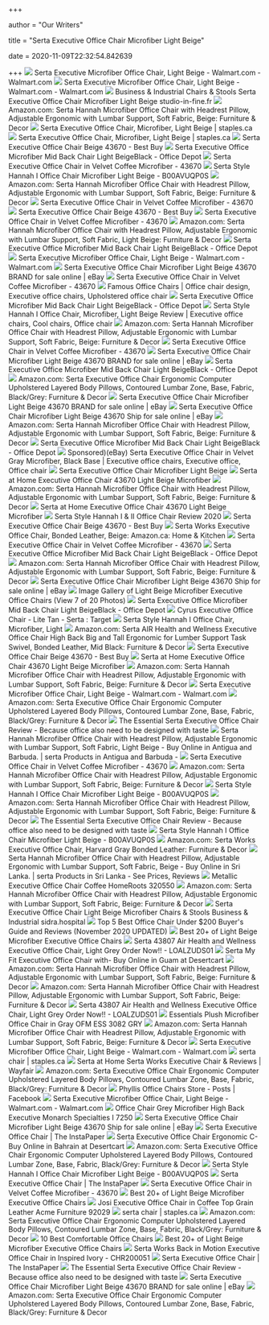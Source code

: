 +++
        
author = "Our Writers"
        
title = "Serta Executive Office Chair Microfiber Light Beige"
        
date = 2020-11-09T22:32:54.842639
        
+++
[ ![](https://i5.walmartimages.com/asr/41c34611-986f-4e11-989e-43b2a03b20d4_1.a8f8c4113571fc355509e25ba1932e68.jpeg?odnWidth=612&odnHeight=612&odnBg=ffffff)](https://i5.walmartimages.com/asr/41c34611-986f-4e11-989e-43b2a03b20d4_1.a8f8c4113571fc355509e25ba1932e68.jpeg?odnWidth=612&odnHeight=612&odnBg=ffffff) Serta Executive Microfiber Office Chair, Light Beige - Walmart.com -  Walmart.com
[ ![](https://i5.walmartimages.com/dfw/6e29e393-b4c2/k2-_ddeaa9a7-4782-4d70-809a-6afcf9367f70.v1.jpg)](https://i5.walmartimages.com/dfw/6e29e393-b4c2/k2-_ddeaa9a7-4782-4d70-809a-6afcf9367f70.v1.jpg) Serta Executive Microfiber Office Chair, Light Beige - Walmart.com -  Walmart.com
[ ![](https://www.drawzit.com/wp-content/uploads/2018/04/widely-used-light-beige-microfiber-executive-office-chairs-with-regard-to-serta-works-bonded-leather-executive-office-chair-free-shipping.jpg)](https://www.drawzit.com/wp-content/uploads/2018/04/widely-used-light-beige-microfiber-executive-office-chairs-with-regard-to-serta-works-bonded-leather-executive-office-chair-free-shipping.jpg) Business & Industrial Chairs & Stools Serta Executive Office Chair  Microfiber Light Beige studio-in-fine.fr
[ ![](https://m.media-amazon.com/images/I/71k3tKUPw1L._AC_SS350_.jpg)](https://m.media-amazon.com/images/I/71k3tKUPw1L._AC_SS350_.jpg) Amazon.com: Serta Hannah Microfiber Office Chair with Headrest Pillow,  Adjustable Ergonomic with Lumbar Support, Soft Fabric, Beige: Furniture &  Decor
[ ![](https://cdn.shopify.com/s/files/1/0036/4806/1509/products/5431e9a05173bc64626177de370f560734289913_square280585_3_1000x1000@2x.jpg?v=1601836207)](https://cdn.shopify.com/s/files/1/0036/4806/1509/products/5431e9a05173bc64626177de370f560734289913_square280585_3_1000x1000@2x.jpg?v=1601836207) Serta Executive Office Chair, Microfiber, Light Beige | staples.ca
[ ![](https://cdn.shopify.com/s/files/1/0036/4806/1509/products/c6a6bf23296363f953587d9bd4169bcdf783f890_square280585_2_1000x1000@2x.jpg?v=1601836207)](https://cdn.shopify.com/s/files/1/0036/4806/1509/products/c6a6bf23296363f953587d9bd4169bcdf783f890_square280585_2_1000x1000@2x.jpg?v=1601836207) Serta Executive Office Chair, Microfiber, Light Beige | staples.ca
[ ![](https://pisces.bbystatic.com/image2/BestBuy_US/images/products/1794/1794088_sd.jpg)](https://pisces.bbystatic.com/image2/BestBuy_US/images/products/1794/1794088_sd.jpg) Serta Executive Office Chair Beige 43670 - Best Buy
[ ![](https://media.officedepot.com/images/t_large,f_auto/products/1851004/Serta-Executive-Office-Microfiber-Mid-Back)](https://media.officedepot.com/images/t_large,f_auto/products/1851004/Serta-Executive-Office-Microfiber-Mid-Back) Serta Executive Office Microfiber Mid Back Chair Light BeigeBlack - Office  Depot
[ ![](https://media.cymaxstores.com/Images/3679/442154-17-L.jpg)](https://media.cymaxstores.com/Images/3679/442154-17-L.jpg) Serta Executive Office Chair in Velvet Coffee Microfiber - 43670
[ ![](http://www.medical-horizons.net/image/cache/data/category_33/serta-style-hannah-i-office-chair-microfiber-light-beige-b00avuqp0s-2344-500x500_0.jpg)](http://www.medical-horizons.net/image/cache/data/category_33/serta-style-hannah-i-office-chair-microfiber-light-beige-b00avuqp0s-2344-500x500_0.jpg) Serta Style Hannah I Office Chair Microfiber Light Beige - B00AVUQP0S
[ ![](https://m.media-amazon.com/images/S/aplus-media/vc/ee641189-30b5-413d-bd5e-a12ccb5166df.__CR0,0,2000,2000_PT0_SX300_V1___.jpg)](https://m.media-amazon.com/images/S/aplus-media/vc/ee641189-30b5-413d-bd5e-a12ccb5166df.__CR0,0,2000,2000_PT0_SX300_V1___.jpg) Amazon.com: Serta Hannah Microfiber Office Chair with Headrest Pillow,  Adjustable Ergonomic with Lumbar Support, Soft Fabric, Beige: Furniture &  Decor
[ ![](https://media.cymaxstores.com/Images/3679/442154-16-L.jpg)](https://media.cymaxstores.com/Images/3679/442154-16-L.jpg) Serta Executive Office Chair in Velvet Coffee Microfiber - 43670
[ ![](https://pisces.bbystatic.com/image2/BestBuy_US/images/products/1794/1794088cv18d.jpg)](https://pisces.bbystatic.com/image2/BestBuy_US/images/products/1794/1794088cv18d.jpg) Serta Executive Office Chair Beige 43670 - Best Buy
[ ![](https://media.cymaxstores.com/Images/3679/442154-3-L.jpg)](https://media.cymaxstores.com/Images/3679/442154-3-L.jpg) Serta Executive Office Chair in Velvet Coffee Microfiber - 43670
[ ![](https://images-na.ssl-images-amazon.com/images/I/81hbG1RLrgL._AC_SX522_.jpg)](https://images-na.ssl-images-amazon.com/images/I/81hbG1RLrgL._AC_SX522_.jpg) Amazon.com: Serta Hannah Microfiber Office Chair with Headrest Pillow,  Adjustable Ergonomic with Lumbar Support, Soft Fabric, Light Beige:  Furniture & Decor
[ ![](https://media.officedepot.com/image/upload/b_rgb:FFFFFF,c_pad,dpr_1.0,f_auto,h_666,q_auto,w_500/c_pad,h_666,w_500/v1/products/1851004/1851004_o08_serta_microfiber_mid_back_office_chair_030220?pgw=1)](https://media.officedepot.com/image/upload/b_rgb:FFFFFF,c_pad,dpr_1.0,f_auto,h_666,q_auto,w_500/c_pad,h_666,w_500/v1/products/1851004/1851004_o08_serta_microfiber_mid_back_office_chair_030220?pgw=1) Serta Executive Office Microfiber Mid Back Chair Light BeigeBlack - Office  Depot
[ ![](https://i5.walmartimages.com/asr/7f71ba7b-4110-4b91-a3b8-15afa0e4e3b3_1.26f09dbabfb174d30ac768d7082e9d8e.jpeg)](https://i5.walmartimages.com/asr/7f71ba7b-4110-4b91-a3b8-15afa0e4e3b3_1.26f09dbabfb174d30ac768d7082e9d8e.jpeg) Serta Executive Microfiber Office Chair, Light Beige - Walmart.com -  Walmart.com
[ ![](https://i.ebayimg.com/images/g/9EsAAOSwmNtfdl3S/s-l1600.jpg)](https://i.ebayimg.com/images/g/9EsAAOSwmNtfdl3S/s-l1600.jpg) Serta Executive Office Chair Microfiber Light Beige 43670 BRAND for sale  online | eBay
[ ![](https://media.cymaxstores.com/Images/3679/442154-8-L.jpg)](https://media.cymaxstores.com/Images/3679/442154-8-L.jpg) Serta Executive Office Chair in Velvet Coffee Microfiber - 43670
[ ![](https://i.pinimg.com/originals/ff/61/36/ff6136fde31db570359429e2a8629972.jpg)](https://i.pinimg.com/originals/ff/61/36/ff6136fde31db570359429e2a8629972.jpg) Famous Office Chairs | Office chair design, Executive office chairs,  Upholstered office chair
[ ![](https://media.officedepot.com/image/upload/b_rgb:FFFFFF,c_pad,dpr_1.0,f_auto,h_666,q_auto,w_500/c_pad,h_666,w_500/v1/products/1851004/1851004_o13_serta_microfiber_mid_back_office_chair_030220?pgw=1)](https://media.officedepot.com/image/upload/b_rgb:FFFFFF,c_pad,dpr_1.0,f_auto,h_666,q_auto,w_500/c_pad,h_666,w_500/v1/products/1851004/1851004_o13_serta_microfiber_mid_back_office_chair_030220?pgw=1) Serta Executive Office Microfiber Mid Back Chair Light BeigeBlack - Office  Depot
[ ![](https://i.pinimg.com/736x/f1/50/a1/f150a15ea8ab6834c5c68300c518de9e.jpg)](https://i.pinimg.com/736x/f1/50/a1/f150a15ea8ab6834c5c68300c518de9e.jpg) Serta Style Hannah I Office Chair, Microfiber, Light Beige Review | Executive  office chairs, Cool chairs, Office chair
[ ![](https://m.media-amazon.com/images/I/51aRFsV3vWL._AC_UL400_.jpg)](https://m.media-amazon.com/images/I/51aRFsV3vWL._AC_UL400_.jpg) Amazon.com: Serta Hannah Microfiber Office Chair with Headrest Pillow,  Adjustable Ergonomic with Lumbar Support, Soft Fabric, Beige: Furniture &  Decor
[ ![](https://media.cymaxstores.com/Images/3679/442154-7-L.jpg)](https://media.cymaxstores.com/Images/3679/442154-7-L.jpg) Serta Executive Office Chair in Velvet Coffee Microfiber - 43670
[ ![](https://i.ebayimg.com/images/g/zyIAAOSwmMhfdl3Q/s-l1600.jpg)](https://i.ebayimg.com/images/g/zyIAAOSwmMhfdl3Q/s-l1600.jpg) Serta Executive Office Chair Microfiber Light Beige 43670 BRAND for sale  online | eBay
[ ![](https://media.officedepot.com/image/upload/b_rgb:FFFFFF,c_pad,dpr_1.0,f_auto,h_666,q_auto,w_500/c_pad,h_666,w_500/v1/products/1851004/1851004_o07_serta_microfiber_mid_back_office_chair_030220?pgw=1)](https://media.officedepot.com/image/upload/b_rgb:FFFFFF,c_pad,dpr_1.0,f_auto,h_666,q_auto,w_500/c_pad,h_666,w_500/v1/products/1851004/1851004_o07_serta_microfiber_mid_back_office_chair_030220?pgw=1) Serta Executive Office Microfiber Mid Back Chair Light BeigeBlack - Office  Depot
[ ![](https://m.media-amazon.com/images/I/61CwbXdxWEL._AC_SS350_.jpg)](https://m.media-amazon.com/images/I/61CwbXdxWEL._AC_SS350_.jpg) Amazon.com: Serta Executive Office Chair Ergonomic Computer Upholstered  Layered Body Pillows, Contoured Lumbar Zone, Base, Fabric, Black/Grey:  Furniture & Decor
[ ![](https://i.ebayimg.com/images/g/zKcAAOSwK2Zfdl3b/s-l1600.jpg)](https://i.ebayimg.com/images/g/zKcAAOSwK2Zfdl3b/s-l1600.jpg) Serta Executive Office Chair Microfiber Light Beige 43670 BRAND for sale  online | eBay
[ ![](https://i.ebayimg.com/images/g/6-AAAOSwdTJaXkWR/s-l1600.jpg)](https://i.ebayimg.com/images/g/6-AAAOSwdTJaXkWR/s-l1600.jpg) Serta Executive Office Chair Microfiber Light Beige 43670 Ship for sale  online | eBay
[ ![](https://m.media-amazon.com/images/I/81T60qkBwGL._AC_SS350_.jpg)](https://m.media-amazon.com/images/I/81T60qkBwGL._AC_SS350_.jpg) Amazon.com: Serta Hannah Microfiber Office Chair with Headrest Pillow,  Adjustable Ergonomic with Lumbar Support, Soft Fabric, Beige: Furniture &  Decor
[ ![](https://media.officedepot.com/image/upload/b_rgb:FFFFFF,c_pad,dpr_1.0,f_auto,h_666,q_auto,w_500/c_pad,h_666,w_500/v1/products/1851004/1851004_o11_serta_microfiber_mid_back_office_chair_030220?pgw=1)](https://media.officedepot.com/image/upload/b_rgb:FFFFFF,c_pad,dpr_1.0,f_auto,h_666,q_auto,w_500/c_pad,h_666,w_500/v1/products/1851004/1851004_o11_serta_microfiber_mid_back_office_chair_030220?pgw=1) Serta Executive Office Microfiber Mid Back Chair Light BeigeBlack - Office  Depot
[ ![](https://i.pinimg.com/originals/22/7b/db/227bdbd23113e141dc0d34a6f94aa129.jpg)](https://i.pinimg.com/originals/22/7b/db/227bdbd23113e141dc0d34a6f94aa129.jpg) Sponsored)(eBay) Serta Executive Office Chair in Velvet Gray Microfiber,  Black Base | Executive office chairs, Executive office, Office chair
[ ![](http://www.goodofficechairs.com/images/techni-mobili-serta-executive-office-chair-microfiber-light-beige.jpg)](http://www.goodofficechairs.com/images/techni-mobili-serta-executive-office-chair-microfiber-light-beige.jpg) Serta Executive Office Chair Microfiber Light Beige
[ ![](https://images.furnituredealer.net/img/products%2Fcoaster%2Fcolor%2Foffice%20chairs_800205-b.jpg)](https://images.furnituredealer.net/img/products%2Fcoaster%2Fcolor%2Foffice%20chairs_800205-b.jpg) Serta at Home Executive Office Chair 43670 Light Beige Microfiber
[ ![](https://m.media-amazon.com/images/I/71N7YNT9f-L._AC_UL400_.jpg)](https://m.media-amazon.com/images/I/71N7YNT9f-L._AC_UL400_.jpg) Amazon.com: Serta Hannah Microfiber Office Chair with Headrest Pillow,  Adjustable Ergonomic with Lumbar Support, Soft Fabric, Beige: Furniture &  Decor
[ ![](https://ak1.ostkcdn.com/images/products/23058114/Serta-Executive-Office-Chair-in-Velvet-Gray-Microfiber-Black-Base-a96dd708-bbfa-4369-95e9-1cdff39fe912.jpg)](https://ak1.ostkcdn.com/images/products/23058114/Serta-Executive-Office-Chair-in-Velvet-Gray-Microfiber-Black-Base-a96dd708-bbfa-4369-95e9-1cdff39fe912.jpg) Serta at Home Executive Office Chair 43670 Light Beige Microfiber
[ ![](https://chairinstitute.com/wp-content/uploads/2019/09/Serta-Style-Hannah-Office-Chair-Hannah-I-Right-Main-Chair-Institute.jpg)](https://chairinstitute.com/wp-content/uploads/2019/09/Serta-Style-Hannah-Office-Chair-Hannah-I-Right-Main-Chair-Institute.jpg) Serta Style Hannah I & II Office Chair Review 2020
[ ![](https://pisces.bbystatic.com/image2/BestBuy_US/images/products/1794/1794088cv13d.jpg)](https://pisces.bbystatic.com/image2/BestBuy_US/images/products/1794/1794088cv13d.jpg) Serta Executive Office Chair Beige 43670 - Best Buy
[ ![](https://images-na.ssl-images-amazon.com/images/I/71V4ArmhuoL._AC_SX522_.jpg)](https://images-na.ssl-images-amazon.com/images/I/71V4ArmhuoL._AC_SX522_.jpg) Serta Works Executive Office Chair, Bonded Leather, Beige: Amazon.ca: Home  & Kitchen
[ ![](https://media.cymaxstores.com/Images/3679/442154-4-L.jpg)](https://media.cymaxstores.com/Images/3679/442154-4-L.jpg) Serta Executive Office Chair in Velvet Coffee Microfiber - 43670
[ ![](https://media.officedepot.com/image/upload/b_rgb:FFFFFF,c_pad,dpr_1.0,f_auto,h_666,q_auto,w_500/c_pad,h_666,w_500/v1/products/1851004/1851004_o12_serta_microfiber_mid_back_office_chair_030220?pgw=1)](https://media.officedepot.com/image/upload/b_rgb:FFFFFF,c_pad,dpr_1.0,f_auto,h_666,q_auto,w_500/c_pad,h_666,w_500/v1/products/1851004/1851004_o12_serta_microfiber_mid_back_office_chair_030220?pgw=1) Serta Executive Office Microfiber Mid Back Chair Light BeigeBlack - Office  Depot
[ ![](https://m.media-amazon.com/images/I/61RmK2MCDWL._AC_SS350_.jpg)](https://m.media-amazon.com/images/I/61RmK2MCDWL._AC_SS350_.jpg) Amazon.com: Serta Hannah Microfiber Office Chair with Headrest Pillow,  Adjustable Ergonomic with Lumbar Support, Soft Fabric, Beige: Furniture &  Decor
[ ![](https://i.ebayimg.com/thumbs/images/g/2zIAAOSw9yldHiRO/s-l200.jpg)](https://i.ebayimg.com/thumbs/images/g/2zIAAOSw9yldHiRO/s-l200.jpg) Serta Executive Office Chair Microfiber Light Beige 43670 Ship for sale  online | eBay
[ ![](https://www.drawzit.com/wp-content/uploads/2018/04/most-recent-light-beige-microfiber-executive-office-chairs-within-serta-microfiber-executive-office-chair-light-beige.jpg)](https://www.drawzit.com/wp-content/uploads/2018/04/most-recent-light-beige-microfiber-executive-office-chairs-within-serta-microfiber-executive-office-chair-light-beige.jpg) Image Gallery of Light Beige Microfiber Executive Office Chairs (View 7 of  20 Photos)
[ ![](https://media.officedepot.com/image/upload/b_rgb:FFFFFF,c_pad,dpr_1.0,f_auto,h_666,q_auto,w_500/c_pad,h_666,w_500/v1/products/1851004/1851004_o09_serta_microfiber_mid_back_office_chair_030220?pgw=1)](https://media.officedepot.com/image/upload/b_rgb:FFFFFF,c_pad,dpr_1.0,f_auto,h_666,q_auto,w_500/c_pad,h_666,w_500/v1/products/1851004/1851004_o09_serta_microfiber_mid_back_office_chair_030220?pgw=1) Serta Executive Office Microfiber Mid Back Chair Light BeigeBlack - Office  Depot
[ ![](https://target.scene7.com/is/image/Target/GUEST_8c91e944-c8ed-4679-ab4b-3f1f2cd36017?wid=488&hei=488&fmt=pjpeg)](https://target.scene7.com/is/image/Target/GUEST_8c91e944-c8ed-4679-ab4b-3f1f2cd36017?wid=488&hei=488&fmt=pjpeg) Cyrus Executive Office Chair - Lite Tan - Serta : Target
[ ![](http://images.lightbrown.org/l-m/executive-office-chair.jpg)](http://images.lightbrown.org/l-m/executive-office-chair.jpg) Serta Style Hannah I Office Chair, Microfiber, Light
[ ![](https://m.media-amazon.com/images/I/51NCTCX0B0L._AC_UL400_.jpg)](https://m.media-amazon.com/images/I/51NCTCX0B0L._AC_UL400_.jpg) Amazon.com: Serta AIR Health and Wellness Executive Office Chair High Back  Big and Tall Ergonomic for Lumber Support Task Swivel, Bonded Leather, Mid  Black: Furniture & Decor
[ ![](https://pisces.bbystatic.com/image2/BestBuy_US/images/products/1794/1794088ld.jpg)](https://pisces.bbystatic.com/image2/BestBuy_US/images/products/1794/1794088ld.jpg) Serta Executive Office Chair Beige 43670 - Best Buy
[ ![](https://sailendra.info/wp-content/uploads/2018/11/sweet-serta-executive-office-chair-microfiber.jpg)](https://sailendra.info/wp-content/uploads/2018/11/sweet-serta-executive-office-chair-microfiber.jpg) Serta at Home Executive Office Chair 43670 Light Beige Microfiber
[ ![](https://m.media-amazon.com/images/I/71HM-J49qUL._AC_UL400_.jpg)](https://m.media-amazon.com/images/I/71HM-J49qUL._AC_UL400_.jpg) Amazon.com: Serta Hannah Microfiber Office Chair with Headrest Pillow,  Adjustable Ergonomic with Lumbar Support, Soft Fabric, Beige: Furniture &  Decor
[ ![](https://i5.walmartimages.com/dfw/6e29e393-f016/k2-_e895f313-53d3-49b6-a761-7aa6781524d9.v1.jpg)](https://i5.walmartimages.com/dfw/6e29e393-f016/k2-_e895f313-53d3-49b6-a761-7aa6781524d9.v1.jpg) Serta Executive Microfiber Office Chair, Light Beige - Walmart.com -  Walmart.com
[ ![](https://m.media-amazon.com/images/S/aplus-media/vc/0f886939-d0df-4e16-89d1-13edf53b7374._SL300__.jpg)](https://m.media-amazon.com/images/S/aplus-media/vc/0f886939-d0df-4e16-89d1-13edf53b7374._SL300__.jpg) Amazon.com: Serta Executive Office Chair Ergonomic Computer Upholstered  Layered Body Pillows, Contoured Lumbar Zone, Base, Fabric, Black/Grey:  Furniture & Decor
[ ![](http://officetaste.com/wp-content/uploads/2017/01/41tJYhDy6L-min-300x300.jpg)](http://officetaste.com/wp-content/uploads/2017/01/41tJYhDy6L-min-300x300.jpg) The Essential Serta Executive Office Chair Review - Because office also  need to be designed with taste
[ ![](https://images-na.ssl-images-amazon.com/images/I/81EUY-kq4yL.jpg)](https://images-na.ssl-images-amazon.com/images/I/81EUY-kq4yL.jpg) Serta Hannah Microfiber Office Chair with Headrest Pillow, Adjustable  Ergonomic with Lumbar Support, Soft Fabric, Light Beige - Buy Online in  Antigua and Barbuda. | serta Products in Antigua and Barbuda -
[ ![](https://media.cymaxstores.com/Images/3679/442154-5-L.jpg)](https://media.cymaxstores.com/Images/3679/442154-5-L.jpg) Serta Executive Office Chair in Velvet Coffee Microfiber - 43670
[ ![](https://m.media-amazon.com/images/S/aplus-media/vc/397edd0d-673a-4f61-ba41-5fe0c10251e7.__CR0,0,900,900_PT0_SX300_V1___.jpg)](https://m.media-amazon.com/images/S/aplus-media/vc/397edd0d-673a-4f61-ba41-5fe0c10251e7.__CR0,0,900,900_PT0_SX300_V1___.jpg) Amazon.com: Serta Hannah Microfiber Office Chair with Headrest Pillow,  Adjustable Ergonomic with Lumbar Support, Soft Fabric, Beige: Furniture &  Decor
[ ![](http://www.medical-horizons.net/image/cache/data/category_33/serta-43675-faux-leather-big-and-tall-executive-chair-black-b00avuqqes-2269-200x200_0.jpg)](http://www.medical-horizons.net/image/cache/data/category_33/serta-43675-faux-leather-big-and-tall-executive-chair-black-b00avuqqes-2269-200x200_0.jpg) Serta Style Hannah I Office Chair Microfiber Light Beige - B00AVUQP0S
[ ![](https://m.media-amazon.com/images/I/81QBuhtMkwL._AC_UL400_.jpg)](https://m.media-amazon.com/images/I/81QBuhtMkwL._AC_UL400_.jpg) Amazon.com: Serta Hannah Microfiber Office Chair with Headrest Pillow,  Adjustable Ergonomic with Lumbar Support, Soft Fabric, Beige: Furniture &  Decor
[ ![](http://officetaste.com/wp-content/uploads/2017/01/419XHSerZ6L-min-300x300.jpg)](http://officetaste.com/wp-content/uploads/2017/01/419XHSerZ6L-min-300x300.jpg) The Essential Serta Executive Office Chair Review - Because office also  need to be designed with taste
[ ![](http://www.medical-horizons.net/image/cache/data/category_33/serta-works-executive-office-chair-with-back-in-motion-technology-seamless-light-gra-2386-200x200_0.jpg)](http://www.medical-horizons.net/image/cache/data/category_33/serta-works-executive-office-chair-with-back-in-motion-technology-seamless-light-gra-2386-200x200_0.jpg) Serta Style Hannah I Office Chair Microfiber Light Beige - B00AVUQP0S
[ ![](https://images-na.ssl-images-amazon.com/images/I/91Ar8YeGqXL._AC_SL1500_.jpg)](https://images-na.ssl-images-amazon.com/images/I/91Ar8YeGqXL._AC_SL1500_.jpg) Amazon.com: Serta Works Executive Office Chair, Harvard Gray Bonded Leather:  Furniture & Decor
[ ![](https://images-na.ssl-images-amazon.com/images/I/41nDyZj844L._AC_.jpg)](https://images-na.ssl-images-amazon.com/images/I/41nDyZj844L._AC_.jpg) Serta Hannah Microfiber Office Chair with Headrest Pillow, Adjustable  Ergonomic with Lumbar Support, Soft Fabric, Beige - Buy Online in Sri  Lanka. | serta Products in Sri Lanka - See Prices, Reviews
[ ![](https://www.totallyfurniture.com/pub/media/catalog/product/1/8/183-320550_1.jpg)](https://www.totallyfurniture.com/pub/media/catalog/product/1/8/183-320550_1.jpg) Metallic Executive Office Chair Coffee HomeRoots 320550
[ ![](https://m.media-amazon.com/images/I/81g43soGIsL._AC_UL400_.jpg)](https://m.media-amazon.com/images/I/81g43soGIsL._AC_UL400_.jpg) Amazon.com: Serta Hannah Microfiber Office Chair with Headrest Pillow,  Adjustable Ergonomic with Lumbar Support, Soft Fabric, Beige: Furniture &  Decor
[ ![](https://i.ebayimg.com/images/g/sV4AAOSwW1JdTH9f/s-l600.jpg)](https://i.ebayimg.com/images/g/sV4AAOSwW1JdTH9f/s-l600.jpg) Serta Executive Office Chair Light Beige Microfiber Chairs & Stools  Business & Industrial sidra.hospital
[ ![](http://ws-na.amazon-adsystem.com/widgets/q?_encoding=UTF8&ASIN=B01KV275WC&Format=_SL250_&ID=AsinImage&MarketPlace=US&ServiceVersion=20070822&WS=1&tag=smallofficeli-20)](http://ws-na.amazon-adsystem.com/widgets/q?_encoding=UTF8&ASIN=B01KV275WC&Format=_SL250_&ID=AsinImage&MarketPlace=US&ServiceVersion=20070822&WS=1&tag=smallofficeli-20) Top 5 Best Office Chair Under $200 Buyer's Guide and Reviews (November 2020  UPDATED)
[ ![](https://www.drawzit.com/wp-content/uploads/2018/04/2018-light-beige-microfiber-executive-office-chairs-in-best-executive-chair-office-chair-hq.jpg)](https://www.drawzit.com/wp-content/uploads/2018/04/2018-light-beige-microfiber-executive-office-chairs-in-best-executive-chair-office-chair-hq.jpg) Best 20+ of Light Beige Microfiber Executive Office Chairs
[ ![](http://ws.assoc-amazon.com/widgets/q?_encoding=UTF8&Format=_SL400_&ASIN=B00EUU5G82&MarketPlace=US&ID=AsinImage&WS=1&ServiceVersion=20070822)](http://ws.assoc-amazon.com/widgets/q?_encoding=UTF8&Format=_SL400_&ASIN=B00EUU5G82&MarketPlace=US&ID=AsinImage&WS=1&ServiceVersion=20070822) Serta 43807 Air Health and Wellness Executive Office Chair, Light Grey  Order Now!! - LOALZUDS01
[ ![](https://m.media-amazon.com/images/I/41ywwioA2kL.jpg)](https://m.media-amazon.com/images/I/41ywwioA2kL.jpg) Serta My Fit Executive Office Chair with- Buy Online in Guam at Desertcart
[ ![](https://m.media-amazon.com/images/I/71kxL+ddoOL._AC_UL400_.jpg)](https://m.media-amazon.com/images/I/71kxL+ddoOL._AC_UL400_.jpg) Amazon.com: Serta Hannah Microfiber Office Chair with Headrest Pillow,  Adjustable Ergonomic with Lumbar Support, Soft Fabric, Beige: Furniture &  Decor
[ ![](https://images-na.ssl-images-amazon.com/images/I/71R8TCa69eL._AC_UL160_SR160,160_.jpg)](https://images-na.ssl-images-amazon.com/images/I/71R8TCa69eL._AC_UL160_SR160,160_.jpg) Amazon.com: Serta Hannah Microfiber Office Chair with Headrest Pillow,  Adjustable Ergonomic with Lumbar Support, Soft Fabric, Beige: Furniture &  Decor
[ ![](http://ws.assoc-amazon.com/widgets/q?_encoding=UTF8&Format=_SL300_&ASIN=B00EUU5G82&MarketPlace=US&ID=AsinImage&WS=1&ServiceVersion=20070822)](http://ws.assoc-amazon.com/widgets/q?_encoding=UTF8&Format=_SL300_&ASIN=B00EUU5G82&MarketPlace=US&ID=AsinImage&WS=1&ServiceVersion=20070822) Serta 43807 Air Health and Wellness Executive Office Chair, Light Grey  Order Now!! - LOALZUDS01
[ ![](https://www.totallyfurniture.com/pub/media/catalog/product/h/t/httpssep.yimg.comaytotallyfurnitureessentials-plush-microfiber-office-chair-in-gray-ofm-ess-3082-gry-14.gif)](https://www.totallyfurniture.com/pub/media/catalog/product/h/t/httpssep.yimg.comaytotallyfurnitureessentials-plush-microfiber-office-chair-in-gray-ofm-ess-3082-gry-14.gif) Essentials Plush Microfiber Office Chair in Gray OFM ESS 3082 GRY
[ ![](https://images-na.ssl-images-amazon.com/images/I/81uWGkdx0DL._AC_UL160_SR160,160_.jpg)](https://images-na.ssl-images-amazon.com/images/I/81uWGkdx0DL._AC_UL160_SR160,160_.jpg) Amazon.com: Serta Hannah Microfiber Office Chair with Headrest Pillow,  Adjustable Ergonomic with Lumbar Support, Soft Fabric, Beige: Furniture &  Decor
[ ![](https://i5.walmartimages.com/dfw/6e29e393-2059/k2-_8a5717b2-c1a1-4035-bc43-1f37d8d785a5.v1.jpg)](https://i5.walmartimages.com/dfw/6e29e393-2059/k2-_8a5717b2-c1a1-4035-bc43-1f37d8d785a5.v1.jpg) Serta Executive Microfiber Office Chair, Light Beige - Walmart.com -  Walmart.com
[ ![](https://cdn.shopify.com/s/files/1/0036/4806/1509/products/7ccbc99dfe9c261a0013ef908314cd13001251d7_square2956951_1.jpg?v=1601862344)](https://cdn.shopify.com/s/files/1/0036/4806/1509/products/7ccbc99dfe9c261a0013ef908314cd13001251d7_square2956951_1.jpg?v=1601862344) serta chair | staples.ca
[ ![](https://secure.img1-fg.wfcdn.com/im/20027917/resize-h800-w800%5Ecompr-r85/1240/124011733/Serta+Works+Executive+Chair.jpg)](https://secure.img1-fg.wfcdn.com/im/20027917/resize-h800-w800%5Ecompr-r85/1240/124011733/Serta+Works+Executive+Chair.jpg) Serta at Home Serta Works Executive Chair & Reviews | Wayfair
[ ![](https://m.media-amazon.com/images/S/aplus-media/vc/5b64ed23-11d0-4b29-9628-253ef64e6f44._SR970,300_.jpg)](https://m.media-amazon.com/images/S/aplus-media/vc/5b64ed23-11d0-4b29-9628-253ef64e6f44._SR970,300_.jpg) Amazon.com: Serta Executive Office Chair Ergonomic Computer Upholstered  Layered Body Pillows, Contoured Lumbar Zone, Base, Fabric, Black/Grey:  Furniture & Decor
[ ![](https://lookaside.fbsbx.com/lookaside/crawler/media/?media_id=222705644911797)](https://lookaside.fbsbx.com/lookaside/crawler/media/?media_id=222705644911797) Phyllis Office Chairs Store - Posts | Facebook
[ ![](https://i5.walmartimages.com/dfw/6e29e393-f6cf/k2-_6c56b5f0-83fa-4fb2-a4da-c9b801bd6856.v1.jpg)](https://i5.walmartimages.com/dfw/6e29e393-f6cf/k2-_6c56b5f0-83fa-4fb2-a4da-c9b801bd6856.v1.jpg) Serta Executive Microfiber Office Chair, Light Beige - Walmart.com -  Walmart.com
[ ![](https://www.totallyfurniture.com/pub/media/catalog/product/m/o/monarch-i-7250.jpg)](https://www.totallyfurniture.com/pub/media/catalog/product/m/o/monarch-i-7250.jpg) Office Chair Grey Microfiber High Back Executive Monarch Specialties I 7250
[ ![](https://i.ebayimg.com/images/g/Dr8AAOSwEYBaXkWe/s-l640.jpg)](https://i.ebayimg.com/images/g/Dr8AAOSwEYBaXkWe/s-l640.jpg) Serta Executive Office Chair Microfiber Light Beige 43670 Ship for sale  online | eBay
[ ![](http://jonnahtan.me/wp-content/uploads/2018/10/serta-executive-office-chair-microfiber-petite-reviews-air-light-coffee-chai.jpg)](http://jonnahtan.me/wp-content/uploads/2018/10/serta-executive-office-chair-microfiber-petite-reviews-air-light-coffee-chai.jpg) Serta Executive Office Chair | The InstaPaper
[ ![](https://m.media-amazon.com/images/I/41D92BV9ICL.jpg)](https://m.media-amazon.com/images/I/41D92BV9ICL.jpg) Serta Executive Office Chair Ergonomic C- Buy Online in Bahrain at  Desertcart
[ ![](https://m.media-amazon.com/images/I/81rNho+OTqL._AC_SS350_.jpg)](https://m.media-amazon.com/images/I/81rNho+OTqL._AC_SS350_.jpg) Amazon.com: Serta Executive Office Chair Ergonomic Computer Upholstered  Layered Body Pillows, Contoured Lumbar Zone, Base, Fabric, Black/Grey:  Furniture & Decor
[ ![](http://www.medical-horizons.net/image/cache/data/category_33/flash-furniture-high-back-black-microfiber-contemporary-executive-swivel-chair-with-2432-200x200_0.jpg)](http://www.medical-horizons.net/image/cache/data/category_33/flash-furniture-high-back-black-microfiber-contemporary-executive-swivel-chair-with-2432-200x200_0.jpg) Serta Style Hannah I Office Chair Microfiber Light Beige - B00AVUQP0S
[ ![](https://images-na.ssl-images-amazon.com/images/I/81gkMpOzoML._SY679_.jpg)](https://images-na.ssl-images-amazon.com/images/I/81gkMpOzoML._SY679_.jpg) Serta Executive Office Chair | The InstaPaper
[ ![](https://media.cymaxstores.com/Images/3679/442163-SM.jpg)](https://media.cymaxstores.com/Images/3679/442163-SM.jpg) Serta Executive Office Chair in Velvet Coffee Microfiber - 43670
[ ![](https://www.drawzit.com/wp-content/uploads/2018/04/2019-light-beige-microfiber-executive-office-chairs-regarding-comfort-products-padded-microsuede-office-chair-free-shipping.jpg)](https://www.drawzit.com/wp-content/uploads/2018/04/2019-light-beige-microfiber-executive-office-chairs-regarding-comfort-products-padded-microsuede-office-chair-free-shipping.jpg) Best 20+ of Light Beige Microfiber Executive Office Chairs
[ ![](https://www.totallyfurniture.com/pub/media/catalog/product/h/t/httpssep.yimg.comaytotallyfurniturejosi-executive-office-chair-in-coffee-top-grain-leather-acme-furniture-92029-5.jpg)](https://www.totallyfurniture.com/pub/media/catalog/product/h/t/httpssep.yimg.comaytotallyfurniturejosi-executive-office-chair-in-coffee-top-grain-leather-acme-furniture-92029-5.jpg) Josi Executive Office Chair in Coffee Top Grain Leather Acme Furniture 92029
[ ![](https://cdn.shopify.com/s/files/1/0036/4806/1509/products/e0153a3b3aee27f208c7d2ca78f833f3c403a391_square2928707_1.jpg?v=1601836232)](https://cdn.shopify.com/s/files/1/0036/4806/1509/products/e0153a3b3aee27f208c7d2ca78f833f3c403a391_square2928707_1.jpg?v=1601836232) serta chair | staples.ca
[ ![](https://m.media-amazon.com/images/S/aplus-media/vc/e13092fc-8da7-42a2-a3f0-24ceb015b7cb._SL300__.jpg)](https://m.media-amazon.com/images/S/aplus-media/vc/e13092fc-8da7-42a2-a3f0-24ceb015b7cb._SL300__.jpg) Amazon.com: Serta Executive Office Chair Ergonomic Computer Upholstered  Layered Body Pillows, Contoured Lumbar Zone, Base, Fabric, Black/Grey:  Furniture & Decor
[ ![](https://wonderfulengineering.com/wp-content/uploads/2020/04/37C154C3-8CC5-4A60-AA45-6C3438ACB756.jpeg)](https://wonderfulengineering.com/wp-content/uploads/2020/04/37C154C3-8CC5-4A60-AA45-6C3438ACB756.jpeg) 10 Best Comfortable Office Chairs
[ ![](https://www.drawzit.com/wp-content/uploads/2018/04/belleze-high-back-executive-faux-leather-office-chair-black-with-regard-to-popular-light-beige-microfiber-executive-office-chairs.jpeg)](https://www.drawzit.com/wp-content/uploads/2018/04/belleze-high-back-executive-faux-leather-office-chair-black-with-regard-to-popular-light-beige-microfiber-executive-office-chairs.jpeg) Best 20+ of Light Beige Microfiber Executive Office Chairs
[ ![](https://media.cymaxstores.com/Images/3679/1840308-3-L.jpg)](https://media.cymaxstores.com/Images/3679/1840308-3-L.jpg) Serta Works Back in Motion Executive Office Chair in Inspired Ivory -  CHR200051
[ ![](https://images-na.ssl-images-amazon.com/images/I/71a-4JM8aeL._SY679_.jpg)](https://images-na.ssl-images-amazon.com/images/I/71a-4JM8aeL._SY679_.jpg) Serta Executive Office Chair | The InstaPaper
[ ![](http://officetaste.com/wp-content/uploads/2017/01/41xm0AKmPL-min-300x300.jpg)](http://officetaste.com/wp-content/uploads/2017/01/41xm0AKmPL-min-300x300.jpg) The Essential Serta Executive Office Chair Review - Because office also  need to be designed with taste
[ ![](https://i.ebayimg.com/images/g/~NoAAOSwyjlfdl3V/s-l1600.jpg)](https://i.ebayimg.com/images/g/~NoAAOSwyjlfdl3V/s-l1600.jpg) Serta Executive Office Chair Microfiber Light Beige 43670 BRAND for sale  online | eBay
[ ![](https://m.media-amazon.com/images/S/aplus-media/vc/9fcef6f6-213d-4358-952d-b8767d2e90cc._SR970,300_.jpg)](https://m.media-amazon.com/images/S/aplus-media/vc/9fcef6f6-213d-4358-952d-b8767d2e90cc._SR970,300_.jpg) Amazon.com: Serta Executive Office Chair Ergonomic Computer Upholstered  Layered Body Pillows, Contoured Lumbar Zone, Base, Fabric, Black/Grey:  Furniture & Decor
